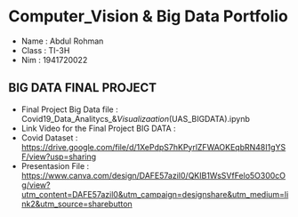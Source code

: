 # Computer_Vision & Big Data Portfolio

- Name  : Abdul Rohman
- Class : TI-3H
- Nim   : 1941720022

## BIG DATA FINAL PROJECT
- Final Project Big Data file : Covid19_Data_Analitycs_&_Visualizaation_(UAS_BIGDATA).ipynb
- Link Video for the Final Project BIG DATA : 
- Covid Dataset : https://drive.google.com/file/d/1XePdpS7hKPyrlZFWAOKEqbRN48I1gYSF/view?usp=sharing
- Presentasion File : https://www.canva.com/design/DAFE57azil0/QKIB1WsSVfFelo5O300cOg/view?utm_content=DAFE57azil0&utm_campaign=designshare&utm_medium=link2&utm_source=sharebutton

